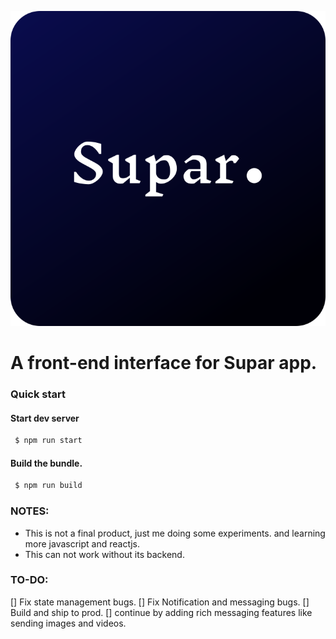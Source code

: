 ![LOGO](\public\img\SuparLogoFav.svg)

# A front-end interface for Supar app.
### Quick start

#### Start dev server
```bash
 $ npm run start
```

#### Build the bundle.
```bash
 $ npm run build
```

### NOTES:

- This is not a final product, just me doing some experiments. and learning
more javascript and reactjs.
- This can not work without its backend.

### TO-DO:
[] Fix state management bugs.
[] Fix Notification and messaging bugs.
[] Build and ship to prod.
[] continue by adding rich messaging features like sending images and videos.